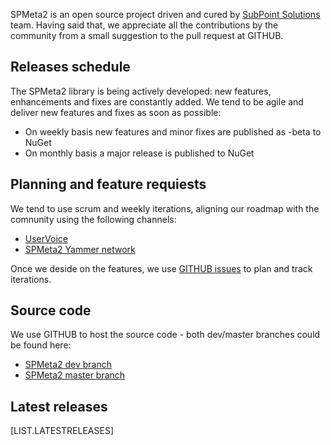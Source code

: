 ﻿<properties
	pageTitle="Releases"
    pageName="releases"
    parentPageId="13071"
/>

SPMeta2 is an open source project driven and cured by [SubPoint Solutions](http://subpointsolutions.com) team.
Having said that, we appreciate all the contributions by the community from a small suggestion to the pull request at GITHUB. 

## Releases schedule 

The SPMeta2 library is being actively developed: new features, enhancements and fixes are constantly added. 
We tend to be agile and deliver new features and fixes as soon as possible:

* On weekly basis new features and minor fixes are published as -beta to NuGet
* On monthly basis a major release is published to NuGet

## Planning and feature requiests
We tend to use scrum and weekly iterations, aligning our roadmap with the comnunity using the following channels:

* [UserVoice](https://subpointsolutions.uservoice.com)
* [SPMeta2 Yammer network](https://www.yammer.com/spmeta2feedback) 

Once we deside on the features, we use [GITHUB issues](https://github.com/SubPointSolutions/spmeta2/issues) to plan and track iterations.

## Source code

We use GITHUB to host the source code - both dev/master branches could be found here:

* [SPMeta2 dev branch](https://github.com/SubPointSolutions/spmeta2/tree/dev)
* [SPMeta2 master branch](https://github.com/SubPointSolutions/spmeta2/tree/master)

## Latest releases

[LIST.LATESTRELEASES]